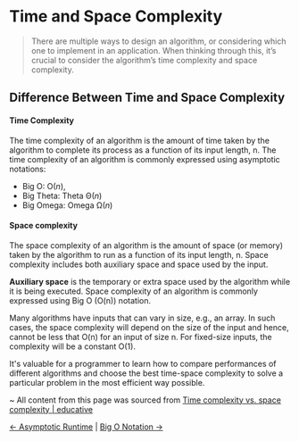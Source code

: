 # Time and Space Complexity

> There are multiple ways to design an algorithm, or considering which one to implement in an application. When thinking through this, it’s crucial to consider the algorithm’s time complexity and space complexity.

## Difference Between Time and Space Complexity

#### Time Complexity

The time complexity of an algorithm is the amount of time taken by the algorithm to complete its process as a function of its input length, n. The time complexity of an algorithm is commonly expressed using asymptotic notations:

- Big O: O(_n_),
- Big Theta: Theta Θ(_n_)
- Big Omega: Omega Ω(_n_)

#### Space complexity

The space complexity of an algorithm is the amount of space (or memory) taken by the algorithm to run as a function of its input length, n. Space complexity includes both auxiliary space and space used by the input.

**Auxiliary space** is the temporary or extra space used by the algorithm while it is being executed. Space complexity of an algorithm is commonly expressed using Big O (O(n)) notation.

Many algorithms have inputs that can vary in size, e.g., an array. In such cases, the space complexity will depend on the size of the input and hence, cannot be less that O(n) for an input of size n. For fixed-size inputs, the complexity will be a constant O(1).

It's valuable for a programmer to learn how to compare performances of different algorithms and choose the best time-space complexity to solve a particular problem in the most efficient way possible.

~ All content from this page was sourced from [Time complexity vs. space complexity | educative](https://www.educative.io/answers/time-complexity-vs-space-complexity)

<a href="../README.md"><- Asymptotic Runtime</a> | 
<a href="../big-o-notation/README.md">Big O Notation -></a>

